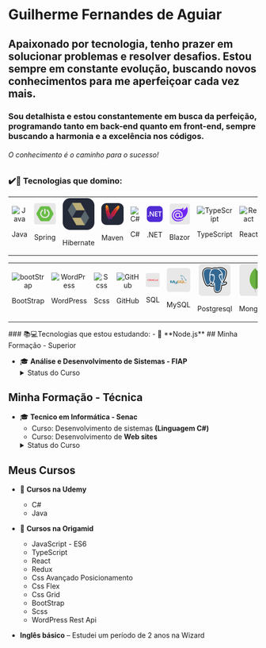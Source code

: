 # Guilherme Fernandes de Aguiar
## Apaixonado por tecnologia, tenho prazer em solucionar problemas e resolver desafios. Estou sempre em constante evolução, buscando novos conhecimentos para me aperfeiçoar cada vez mais.
### Sou detalhista e estou constantemente em busca da perfeição, programando tanto em back-end quanto em front-end, sempre buscando a harmonia e a excelência nos códigos.
###### O conhecimento é o caminho para o sucesso!

### ✔️💯 Tecnologias que domino:
<table>
  <tr>
    <td align="center">
      <img src="https://skillicons.dev/icons?i=java" width="64px" alt="Java" /><br/>
      <p>Java</p>
    </td>
    <td align="center">
      <img src="https://raw.githubusercontent.com/gui-bus/TechIcons/70f9ca213e35be00f41c0350d77c238c999db688/Light/Spring%20Boot.svg" width="64px"  alt="Spring Boot" /><br/>
      <p>Spring</p>
    </td>
 <td align="center">
      <img src="https://raw.githubusercontent.com/tandpfun/skill-icons/65dea6c4eaca7da319e552c09f4cf5a9a8dab2c8/icons/Hibernate-Dark.svg" width="64px"  alt="Hibernate" /><br/>
      <p>Hibernate</p>
    </td>
     <td align="center">
      <img src="https://raw.githubusercontent.com/tandpfun/skill-icons/65dea6c4eaca7da319e552c09f4cf5a9a8dab2c8/icons/Maven-Dark.svg" width="64px" alt="Maven" /><br/>
      <p>Maven</p>
    </td>
    <td align="center">
      <img src="https://skillicons.dev/icons?i=c#"  width="64px" alt="C#" /><br/>
      <p>C#</p>
    </td>
 <td align="center">
      <img src="https://raw.githubusercontent.com/tandpfun/skill-icons/65dea6c4eaca7da319e552c09f4cf5a9a8dab2c8/icons/DotNet.svg" width="64px" alt=".NET" /><br/>
      <p>.NET</p>
    </td>
     <td align="center">
      <img src="https://raw.githubusercontent.com/gui-bus/TechIcons/70f9ca213e35be00f41c0350d77c238c999db688/Light/Blazor.svg" width="64px" alt="Blazor" /><br/>
      <p>Blazor</p>
    </td>
    <td align="center">
      <img src="https://skillicons.dev/icons?i=typescript"  width="64px" alt="TypeScript" /><br/>
      <p>TypeScript</p>
    </td>
    <td align="center">
      <img src="https://skillicons.dev/icons?i=react"  width="64px" alt="React" /><br/>
      <p>React</p>
    </td>
    <td align="center">
      <img src="https://skillicons.dev/icons?i=javascript"  width="64px" alt="JavaScript" /><br/>
      <p>JavaScript</p>
    </td>
    <td align="center">
      <img src="https://skillicons.dev/icons?i=redux"  width="64px" alt="Redux" /><br/>
      <p>Redux</p>
    </td>
    <td align="center">
      <img src="https://skillicons.dev/icons?i=css" width="64px" alt="Css" /><br/>
      <p>Css</p>
    </td>
  </tr>
</table>
<table>
  <tr>
    <td align="center">
      <img src="https://skillicons.dev/icons?i=bootstrap"  width="64px" alt="bootStrap" /><br/>
      <p>BootStrap</p>
    </td>
     <td align="center">
      <img src="https://skillicons.dev/icons?i=wordpress"  width="64px" alt="WordPress" /><br/>
      <p>WordPress</p>
    </td>
    <td align="center">
      <img src="https://skillicons.dev/icons?i=scss" width="64px" alt="Scss" /><br/>
      <p>Scss</p>
    </td>
    <td align="center">
      <img src="https://skillicons.dev/icons?i=github"  width="64px" alt="GitHub" /><br/>
      <p>GitHub</p>
    </td>
    <td align="center">
      <img width="64px" alt="Oracle SQL" src="https://github.com/gui-bus/TechIcons/blob/main/Light/Oracle.svg"><br/>
      <p>SQL</p>
    </td>
    <td align="center">
      <img width="64px" alt="MySQL" src="https://github.com/gui-bus/TechIcons/blob/main/Light/MySQL.svg"><br/>
      <p>MySQL</p>
    </td>
<td align="center">
      <img src="https://github.com/gui-bus/TechIcons/blob/main/Light/PostgreSQL.svg"  width="64px" alt="postgresql" /><br/>
      <p>Postgresql</p>
    </td>
    <td align="center">
      <img src="https://github.com/gui-bus/TechIcons/blob/main/Light/MongoDB.svg"  width="64px" alt="mongoDB" /><br/>
      <p>MongoDB</p>
    </td>
    <td align="center">
      <img src="https://skillicons.dev/icons?i=firebase"  width="64px" alt="FireBase" /><br/>
      <p>Firebase</p>
    </td>
     <td align="center">
      <img src="https://github.com/tandpfun/skill-icons/blob/main/icons/Github-Dark.svg"  width="64px" alt="GitHub" /><br/>
      <p>GitHub</p>
    </td>
    <td align="center">
      <img src="https://github.com/tandpfun/skill-icons/blob/main/icons/Git.svg"  width="64px" alt="Git" /><br/>
      <p>Git</p>
    </td>
  </tr>
</table>
### 📚💻Tecnologias que estou estudando:
- 🚀 **Node.js**
  ## Minha Formação - Superior

- 🎓 **Análise e Desenvolvimento de Sistemas - FIAP**
  <details>
    <summary>Status do Curso</summary>
    - Iniciado em 02/2015 e concluído em 12/2016
  </details>
## Minha Formação - Técnica

- 🎓 **Tecnico em Informática - Senac**<br/>
  - Curso: Desenvolvimento de sistemas **(Linguagem C#)**
  - Curso: Desenvolvimento de **Web sites**<br/>
  <details>
    <summary>Status do Curso</summary>
    - Iniciado em 02/2015 e concluído em 12/2016
  </details>
## Meus Cursos

- 📖 **Cursos na Udemy**
  - C#
  - Java
    
- 📖 **Cursos na Origamid**
  - JavaScript - ES6
  - TypeScript
  - React
  - Redux
  - Css Avançado Posicionamento
  - Css Flex
  - Css Grid
  - BootStrap
  - Scss
  - WordPress Rest Api
- **Inglês básico** – Estudei um período de 2 anos na Wizard

